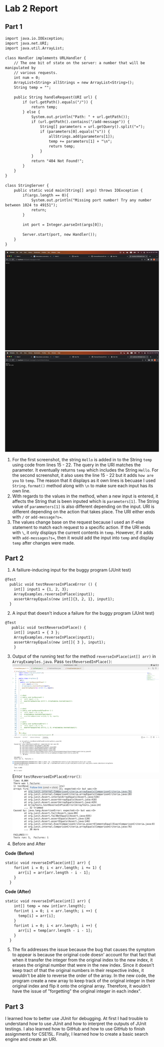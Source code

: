 # Lab 2 Report
## Part 1
```
import java.io.IOException;
import java.net.URI;
import java.util.ArrayList;

class Handler implements URLHandler {
    // The one bit of state on the server: a number that will be manipulated by
    // various requests.
    int num = 0;
    ArrayList<String> allStrings = new ArrayList<String>();
    String temp = "";

    public String handleRequest(URI url) {
        if (url.getPath().equals("/")) {
            return temp;
        } else {
            System.out.println("Path: " + url.getPath());
            if (url.getPath().contains("/add-message")) {
                String[] parameters = url.getQuery().split("=");
                if (parameters[0].equals("s")) {
                    allStrings.add(parameters[1]);
                    temp += parameters[1] + "\n";
                    return temp;
                }
            }
            return "404 Not Found!";
        }
    }
}

class StringServer {
    public static void main(String[] args) throws IOException {
        if(args.length == 0){
            System.out.println("Missing port number! Try any number between 1024 to 49151");
            return;
        }

        int port = Integer.parseInt(args[0]);

        Server.start(port, new Handler());
    }
}
```
![Image](/LabReport2Image1.png)
![Image](/LabReport2Image2.png)
1. For the first screenshot, the string `Hello` is added in to the String `temp` using code from lines 15 - 22. The query in the URI matches the parameter. It eventually returns `temp` which includes the String `Hello`. For the second screenshot, it also uses the line 15 - 22 but it adds `how are you` to `temp`. The reason that it displays as it own lines is becuase I used `String.format()` method along with `\n` to make sure each input has its own line.
2. With regards to the values in the method, when a new input is entered, it affects the String that is been inputed which is `parameters[1]`. The String value of `parammeters[1]` is also different depending on the input. URI is different depending on the action that takes place. The URI either ends with `/` or `add-message?s=`. 
3. The values change base on the request because I used an if-else statement to match each request to a specific action. If the URI ends with `\`, it only displays the current contents in `temp`. However, if it adds with `add-messages?s=`, then it would add the input into `temp` and display `temp` after changes were made. 
## Part 2
1. A failiure-inducing input for the buggy program (JUnit test)
```
@Test
  public void testReverseInPlaceError () {
    int[] input1 = {1, 2, 3};
    ArrayExamples.reverseInPlace(input1);
    assertArrayEquals(new int[]{3, 2, 1}, input1);
  }
```
2. A input that doesn't induce a failure for the buggy program (JUnit test)
```
@Test 
   public void testReverseInPlace() {
    int[] input1 = { 3 };
    ArrayExamples.reverseInPlace(input1);
    assertArrayEquals(new int[]{ 3 }, input1);
	}
```
3. Output of the running test for the method `reverseInPlace(int[] arr)` in `ArrayExamples.java`. 
Pass `testReversedInPlace()`:
![Image](/LabReport2Image4.png)
Error `testReversedInPlaceError()`:
![Image](/LabReport2Image3.png)
4. Before and After

**Code (Before)**
```
static void reverseInPlace(int[] arr) {
    for(int i = 0; i < arr.length; i += 1) {
      arr[i] = arr[arr.length - i - 1];
    }
  }
```
**Code (After)**
```
static void reverseInPlace(int[] arr) {
    int[] temp = new int[arr.length];
    for(int i = 0; i < arr.length; i ++) {
      temp[i] = arr[i];
    }
    for(int i = 0; i < arr.length; i ++) {
      arr[i] = temp[arr.length - i - 1];
    }
  }
```
5. The fix addresses the issue because the bug that causes the symptom to appear is because the original code doesn' account for that fact that when it transfer the integer from the original index to the new index, it erases the original number that were in the new index. Since it doesn't keep tract of that the original numbers in their respective index, it wouldn't be able to reverse the order of the array. In the new code, the program create a new array to keep track of the original integer in their original index and flip it onto the original array. Therefore, it wouldn't have the issue of "forgetting" the original integer in each index". 

## Part 3
I learned how to better use JUnit for debugging. At first I had trouble to understand how to use JUnit and how to interpret the outputs of JUnit testings. I also learned how to GitHub and how to use GitHub to finish assignments for CSE15L. Finally, I learned how to create a basic search engine and create an URI. 
